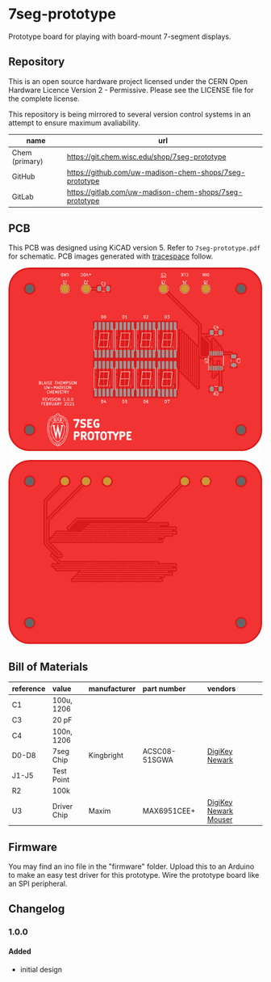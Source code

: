 # 7seg-prototype

Prototype board for playing with board-mount 7-segment displays.

## Repository

This is an open source hardware project licensed under the CERN Open Hardware Licence Version 2 - Permissive.
Please see the LICENSE file for the complete license.

This repository is being mirrored to several version control systems in an attempt to ensure maximum avaliability.

| name           | url                                                     |
| -------------- | ------------------------------------------------------- | 
| Chem (primary) | https://git.chem.wisc.edu/shop/7seg-prototype           |
| GitHub         | https://github.com/uw-madison-chem-shops/7seg-prototype | 
| GitLab         | https://gitlab.com/uw-madison-chem-shops/7seg-prototype |

## PCB

This PCB was designed using KiCAD version 5.
Refer to `7seg-prototype.pdf` for schematic.
PCB images generated with [tracespace](https://github.com/tracespace/tracespace) follow.

![top](./7seg-prototype-.top.svg "PCB top view")

![bottom](./7seg-prototype-.bottom.svg "PCB bottom view")

## Bill of Materials

| reference      | value         | manufacturer  | part number          | vendors |
| :------------- | :------------ | :------------ | :------------------- | :------ |
| C1             | 100u, 1206    |               |                      |         |
| C3             | 20 pF         |               |                      |         |
| C4             | 100n, 1206    |               |                      |         |
| D0-D8          | 7seg Chip     | Kingbright    | ACSC08-51SGWA        | [DigiKey](https://www.digikey.com/en/products/detail/kingbright/ACSC02-41SURKWA-F01/2163667) [Newark](https://www.mouser.com/ProductDetail/Kingbright/ACSC02-41SURKWA-F01?qs=%2Fha2pyFaduicALusGN0JMV18ke69tDrFejQJKKPoTyQtUMuwRB9U3sQCvd0zqoH%2F) |
| J1-J5          | Test Point    |               |                      |         |
| R2             | 100k          |               |                      |         |
| U3             | Driver Chip   | Maxim         | MAX6951CEE+          | [DigiKey](https://www.digikey.com/en/products/detail/maxim-integrated/MAX6951CEE-T/5640031) [Newark](https://www.newark.com/maxim-integrated-products/max6951cee/led-driver-smd-8mhz-qsop-16/dp/81Y9572?rpsku=rel1%3AMAX6951CEET) [Mouser](https://www.mouser.com/ProductDetail/?qs=1THa7WoU59G039lytpTsUQ%3D%3D) |

## Firmware

You may find an ino file in the "firmware" folder.
Upload this to an Arduino to make an easy test driver for this prototype.
Wire the prototype board like an SPI peripheral.

## Changelog

### 1.0.0

#### Added
- initial design

